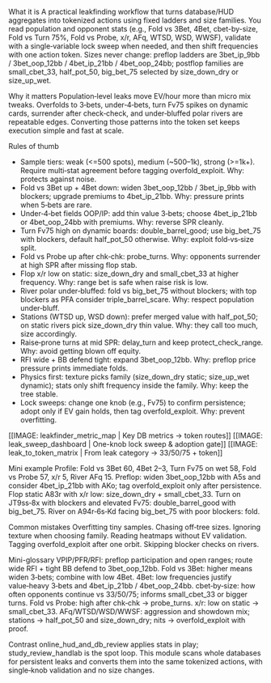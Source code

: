 What it is
A practical leakfinding workflow that turns database/HUD aggregates into tokenized actions using fixed ladders and size families. You read population and opponent stats (e.g., Fold vs 3Bet, 4Bet, cbet-by-size, Fold vs Turn 75%, Fold vs Probe, x/r, AFq, WTSD, WSD, WWSF), validate with a single‑variable lock sweep when needed, and then shift frequencies with one action token. Sizes never change: preflop ladders are 3bet_ip_9bb / 3bet_oop_12bb / 4bet_ip_21bb / 4bet_oop_24bb; postflop families are small_cbet_33, half_pot_50, big_bet_75 selected by size_down_dry or size_up_wet.

Why it matters
Population‑level leaks move EV/hour more than micro mix tweaks. Overfolds to 3‑bets, under‑4‑bets, turn Fv75 spikes on dynamic cards, surrender after check‑check, and under‑bluffed polar rivers are repeatable edges. Converting those patterns into the token set keeps execution simple and fast at scale.

Rules of thumb

* Sample tiers: weak (<=500 spots), medium (~500–1k), strong (>=1k+). Require multi‑stat agreement before tagging overfold_exploit. Why: protects against noise.
* Fold vs 3Bet up + 4Bet down: widen 3bet_oop_12bb / 3bet_ip_9bb with blockers; upgrade premiums to 4bet_ip_21bb. Why: pressure prints when 5‑bets are rare.
* Under‑4‑bet fields OOP/IP: add thin value 3‑bets; choose 4bet_ip_21bb or 4bet_oop_24bb with premiums. Why: reverse SPR cleanly.
* Turn Fv75 high on dynamic boards: double_barrel_good; use big_bet_75 with blockers, default half_pot_50 otherwise. Why: exploit fold‑vs‑size split.
* Fold vs Probe up after chk‑chk: probe_turns. Why: opponents surrender at high SPR after missing flop stab.
* Flop x/r low on static: size_down_dry and small_cbet_33 at higher frequency. Why: range bet is safe when raise risk is low.
* River polar under‑bluffed: fold vs big_bet_75 without blockers; with top blockers as PFA consider triple_barrel_scare. Why: respect population under‑bluff.
* Stations (WTSD up, WSD down): prefer merged value with half_pot_50; on static rivers pick size_down_dry thin value. Why: they call too much, size accordingly.
* Raise‑prone turns at mid SPR: delay_turn and keep protect_check_range. Why: avoid getting blown off equity.
* RFI wide + BB defend tight: expand 3bet_oop_12bb. Why: preflop price pressure prints immediate folds.
* Physics first: texture picks family (size_down_dry static; size_up_wet dynamic); stats only shift frequency inside the family. Why: keep the tree stable.
* Lock sweeps: change one knob (e.g., Fv75) to confirm persistence; adopt only if EV gain holds, then tag overfold_exploit. Why: prevent overfitting.

[[IMAGE: leakfinder_metric_map | Key DB metrics -> token routes]]
[[IMAGE: leak_sweep_dashboard | One-knob lock sweep & adoption gate]]
[[IMAGE: leak_to_token_matrix | From leak category -> 33/50/75 + token]]

Mini example
Profile: Fold vs 3Bet 60, 4Bet 2–3, Turn Fv75 on wet 58, Fold vs Probe 57, x/r 5, River AFq 15. Preflop: widen 3bet_oop_12bb with A5s and consider 4bet_ip_21bb with AKo; tag overfold_exploit only after persistence. Flop static A83r with x/r low: size_down_dry + small_cbet_33. Turn on JT9ss‑8x with blockers and elevated Fv75: double_barrel_good with big_bet_75. River on A94r‑6s‑Kd facing big_bet_75 with poor blockers: fold.

Common mistakes
Overfitting tiny samples. Chasing off‑tree sizes. Ignoring texture when choosing family. Reading heatmaps without EV validation. Tagging overfold_exploit after one orbit. Skipping blocker checks on rivers.

Mini-glossary
VPIP/PFR/RFI: preflop participation and open ranges; route wide RFI + tight BB defend to 3bet_oop_12bb.
Fold vs 3Bet: higher means widen 3‑bets; combine with low 4Bet.
4Bet: low frequencies justify value‑heavy 3‑bets and 4bet_ip_21bb / 4bet_oop_24bb.
cbet‑by‑size: how often opponents continue vs 33/50/75; informs small_cbet_33 or bigger turns.
Fold vs Probe: high after chk‑chk -> probe_turns.
x/r: low on static -> small_cbet_33.
AFq/WTSD/WSD/WWSF: aggression and showdown mix; stations -> half_pot_50 and size_down_dry; nits -> overfold_exploit with proof.

Contrast
online_hud_and_db_review applies stats in play; study_review_handlab is the spot loop. This module scans whole databases for persistent leaks and converts them into the same tokenized actions, with single‑knob validation and no size changes.
